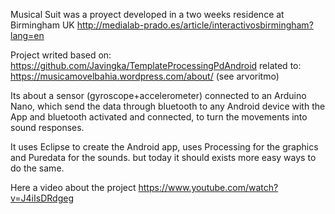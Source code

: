 Musical Suit was a proyect developed in a two weeks residence at Birmingham UK
http://medialab-prado.es/article/interactivosbirmingham?lang=en

Project writed based on:
https://github.com/Javingka/TemplateProcessingPdAndroid
related to:
https://musicamovelbahia.wordpress.com/about/ (see arvoritmo)

Its about a sensor (gyroscope+accelerometer) connected to an Arduino Nano, which send the data through bluetooth to any Android device with the App and bluetooth activated and connected, to turn the movements into sound responses.

It uses Eclipse to create the Android app, uses Processing for the graphics and Puredata for the sounds. but today it should exists more easy ways to do the same. 

Here a video about the project https://www.youtube.com/watch?v=J4iIsDRdgeg
